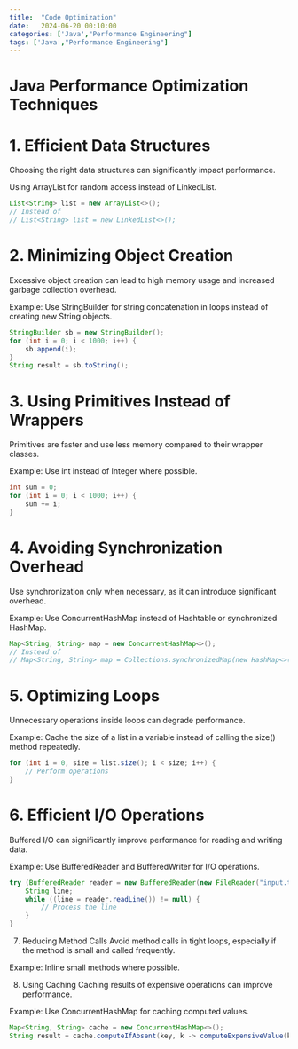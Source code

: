 ```yaml
---
title:  "Code Optimization"
date:   2024-06-20 00:10:00
categories: ['Java',"Performance Engineering"]
tags: ['Java',"Performance Engineering"]
---
```


# Java Performance Optimization Techniques

# 1. Efficient Data Structures
   Choosing the right data structures can significantly impact performance.

Using ArrayList for random access instead of LinkedList.

```java
List<String> list = new ArrayList<>();
// Instead of
// List<String> list = new LinkedList<>();
```

# 2. Minimizing Object Creation
   Excessive object creation can lead to high memory usage and increased garbage collection overhead.

Example:
Use StringBuilder for string concatenation in loops instead of creating new String objects.

```java
StringBuilder sb = new StringBuilder();
for (int i = 0; i < 1000; i++) {
    sb.append(i);
}
String result = sb.toString();
```

# 3. Using Primitives Instead of Wrappers
Primitives are faster and use less memory compared to their wrapper classes.

Example:
Use int instead of Integer where possible.
```java
int sum = 0;
for (int i = 0; i < 1000; i++) {
    sum += i;
}
```

# 4. Avoiding Synchronization Overhead
Use synchronization only when necessary, as it can introduce significant overhead.

Example:
Use ConcurrentHashMap instead of Hashtable or synchronized HashMap.

```java
Map<String, String> map = new ConcurrentHashMap<>();
// Instead of
// Map<String, String> map = Collections.synchronizedMap(new HashMap<>());
```

# 5. Optimizing Loops

Unnecessary operations inside loops can degrade performance.

Example:
Cache the size of a list in a variable instead of calling the size() method repeatedly.
```java
for (int i = 0, size = list.size(); i < size; i++) {
    // Perform operations
}
```

# 6. Efficient I/O Operations
Buffered I/O can significantly improve performance for reading and writing data.

Example:
Use BufferedReader and BufferedWriter for I/O operations.

```java
try (BufferedReader reader = new BufferedReader(new FileReader("input.txt"))) {
    String line;
    while ((line = reader.readLine()) != null) {
        // Process the line
    }
}
```

7. Reducing Method Calls
   Avoid method calls in tight loops, especially if the method is small and called frequently.

Example:
Inline small methods where possible.

8. Using Caching
   Caching results of expensive operations can improve performance.

Example:
Use ConcurrentHashMap for caching computed values.

```java
Map<String, String> cache = new ConcurrentHashMap<>();
String result = cache.computeIfAbsent(key, k -> computeExpensiveValue(k));
```